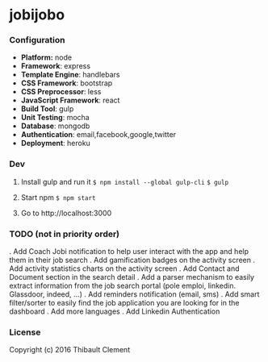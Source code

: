 # jobijobo

### Configuration
- **Platform:** node
- **Framework**: express
- **Template Engine**: handlebars
- **CSS Framework**: bootstrap
- **CSS Preprocessor**: less
- **JavaScript Framework**: react
- **Build Tool**: gulp
- **Unit Testing**: mocha
- **Database**: mongodb
- **Authentication**: email,facebook,google,twitter
- **Deployment**: heroku

### Dev
1. Install gulp and run it
`$ npm install --global gulp-cli`
`$ gulp`

1. Start npm
`$ npm start`

1. Go to http://localhost:3000

### TODO (not in priority order)
. Add Coach Jobi notification to help user interact with the app and help them in their job search
. Add gamification badges on the activity screen
. Add activity statistics charts on the activity screen
. Add Contact and Document section in the search detail
. Add a parser mechanism to easily extract information from the job search portal (pole emploi, linkedin. Glassdoor, indeed, ...)
. Add reminders notification (email, sms)
. Add smart filter/sorter to easily find the job application you are looking for in the dashboard
. Add more languages
. Add Linkedin Authentication

### License
Copyright (c) 2016 Thibault Clement
